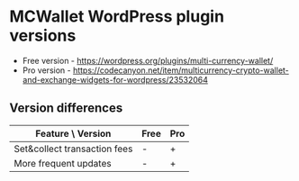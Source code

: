 # MCWallet WordPress plugin versions

- Free version - https://wordpress.org/plugins/multi-currency-wallet/
- Pro version - https://codecanyon.net/item/multicurrency-crypto-wallet-and-exchange-widgets-for-wordpress/23532064


## Version differences

| Feature \ Version            | Free | Pro |
|------------------------------|------|-----|
| Set&collect transaction fees | -    | +   |
| More frequent updates        | -    | +   |
